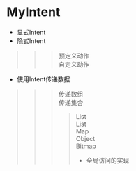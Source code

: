 # MyIntent

* 显式Intent
* 隐式Intent
>>> 预定义动作<br>
>>> 自定义动作

* 使用Intent传递数据
>>> 传递数组<br>
>>> 传递集合
>>>> List<String><br>
>>>> List<Object><br>
>>>> Map<br>
>>> Object<br>
>>> Bitmap

* 全局访问的实现